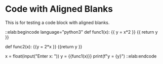 Code with Aligned Blanks
========================

This is for testing a code block with aligned blanks.

::elab:begincode language="python3"
def func1(x):
{{    y = x*2      }}
{{    return y     }}

def func2(x):
    {{y = 2*x      }}
    {{return y     }}

x = float(input("Enter x: "))
y = {{func1(x)}}
print(f"y = {y}")
::elab:endcode
